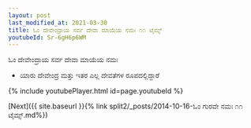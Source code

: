 ```yaml
---
layout: post
last_modified_at: 2021-03-30
title: ಓಂ ದೇವೇಂದ್ರಾಯ ಸರ್ವ ದೇವಾ ಮಾಯೆಯ ನಮಃ ೧೧ ಟೈಮ್ಸ್
youtubeId: Sr-6gH6p6WM
---
```

 
 
 ಓಂ ದೇವೇಂದ್ರಾಯ ಸರ್ವ ದೇವಾ ಮಾಯೆಯ ನಮಃ  
 
 -  ಯಾರು ದೇವೇಂದ್ರ ಮತ್ತು ಇತರ ಎಲ್ಲ ದೇವತೆಗಳ ರೂಪದಲ್ಲಿದ್ದಾರೆ 
 
  
 
  
 
 
 
 
 
 


{% include youtubePlayer.html id=page.youtubeId %}
 
[Next]({{ site.baseurl }}{% link  split2/_posts/2014-10-16-ಓಂ ಗುರವೇ ನಮಃ ೧೧ ಟೈಮ್ಸ್.md%})
 
